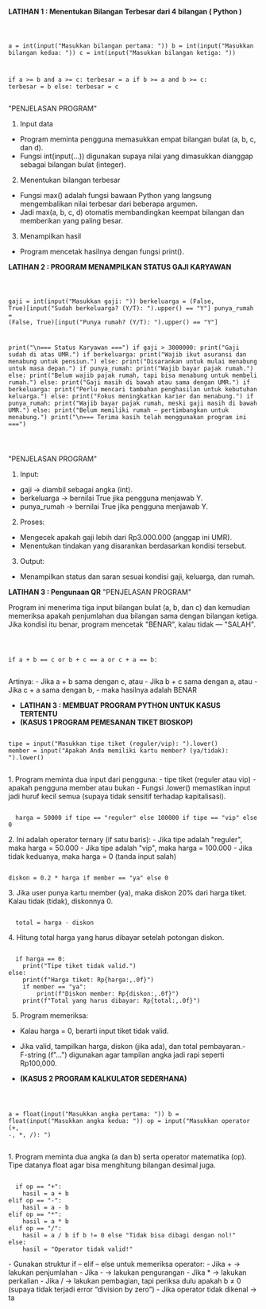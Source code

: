 **LATIHAN 1 : Menentukan Bilangan Terbesar dari 4 bilangan ( Python )**

<!DOCTYPE html>
<html lang="id">
<head>
  <meta charset="UTF-8">

</head>
<body>
  <pre><code class="language-python">

a = int(input("Masukkan bilangan pertama: "))
b = int(input("Masukkan bilangan kedua: "))
c = int(input("Masukkan bilangan ketiga: "))
 
if a >= b and a >= c:
    terbesar = a
if b >= a and b >= c:
    terbesar = b
else:
    terbesar = c
 </code></pre>
</body>
</html>

"PENJELASAN PROGRAM"

1. Input data
-  Program meminta pengguna memasukkan empat bilangan bulat (a, b, c, dan d).
-  Fungsi int(input(...)) digunakan supaya nilai yang dimasukkan dianggap sebagai bilangan bulat (integer).
2. Menentukan bilangan terbesar
-  Fungsi max() adalah fungsi bawaan Python yang langsung mengembalikan nilai terbesar dari beberapa argumen.
-  Jadi max(a, b, c, d) otomatis membandingkan keempat bilangan dan memberikan yang paling besar.
3. Menampilkan hasil
-  Program mencetak hasilnya dengan fungsi print().

**LATIHAN 2 : PROGRAM MENAMPILKAN STATUS GAJI KARYAWAN**

<!DOCTYPE html>
<html lang="id">
<head>
  <meta charset="UTF-8">

</head>
<body>
  <pre><code class="language-python">

gaji = int(input("Masukkan gaji: "))
berkeluarga = (False, True)[input("Sudah berkeluarga? (Y/T): ").upper() == "Y"]
punya_rumah = (False, True)[input("Punya rumah? (Y/T): ").upper() == "Y"]

print("\n=== Status Karyawan ===")
if gaji > 3000000:
    print("Gaji sudah di atas UMR.")
    if berkeluarga:
        print("Wajib ikut asuransi dan menabung untuk pensiun.")
    else:
        print("Disarankan untuk mulai menabung untuk masa depan.")
    if punya_rumah:
        print("Wajib bayar pajak rumah.")
    else:
        print("Belum wajib pajak rumah, tapi bisa menabung untuk membeli rumah.")
else:
    print("Gaji masih di bawah atau sama dengan UMR.")
    if berkeluarga:
        print("Perlu mencari tambahan penghasilan untuk kebutuhan keluarga.")
    else:
        print("Fokus meningkatkan karier dan menabung.")
    if punya_rumah:
        print("Wajib bayar pajak rumah, meski gaji masih di bawah UMR.")
    else:
        print("Belum memiliki rumah — pertimbangkan untuk menabung.")
print("\n=== Terima kasih telah menggunakan program ini ===")

 </code></pre>
</body>
</html>

"PENJELASAN PROGRAM" 

1.  Input:
-  gaji → diambil sebagai angka (int).
-  berkeluarga → bernilai True jika pengguna menjawab Y.
-  punya_rumah → bernilai True jika pengguna menjawab Y.
2.  Proses:
-  Mengecek apakah gaji lebih dari Rp3.000.000 (anggap ini UMR).
-  Menentukan tindakan yang disarankan berdasarkan kondisi tersebut.
3.  Output:
-  Menampilkan status dan saran sesuai kondisi gaji, keluarga, dan rumah.

**LATIHAN 3 : Pengunaan QR**
"PENJELASAN PROGRAM"

Program ini menerima tiga input bilangan bulat (a, b, dan c) dan kemudian memeriksa apakah penjumlahan dua bilangan sama dengan bilangan ketiga.
Jika kondisi itu benar, program mencetak "BENAR", kalau tidak — "SALAH".
<!DOCTYPE html>
<html lang="id">
<head>
  <meta charset="UTF-8">
</head>
<body>
  <pre><code class="language-python">

if a + b == c or b + c == a or c + a == b:
 </code></pre>
</body>
Artinya:
-  Jika a + b sama dengan c, atau
-  Jika b + c sama dengan a, atau
-  Jika c + a sama dengan b,
-  maka hasilnya adalah BENAR

- **LATIHAN 3 : MEMBUAT PROGRAM PYTHON UNTUK KASUS TERTENTU**
-  **(KASUS 1 PROGRAM PEMESANAN TIKET BIOSKOP)**

<!DOCTYPE html>
<html lang="id">
<head>
  <meta charset="UTF-8">
</head>
<body>
  <pre><code class="language-python">
tipe = input("Masukkan tipe tiket (reguler/vip): ").lower()
member = input("Apakah Anda memiliki kartu member? (ya/tidak): ").lower()
 </code></pre>
</body>
1.  Program meminta dua input dari pengguna:
-  tipe tiket (reguler atau vip)
-  apakah pengguna member atau bukan
-  Fungsi .lower() memastikan input jadi huruf kecil semua (supaya tidak sensitif terhadap kapitalisasi).
<!DOCTYPE html>
<html lang="id">
<head>
  <meta charset="UTF-8">
</head>
<body>
  <pre><code class="language-python">
  harga = 50000 if tipe == "reguler" else 100000 if tipe == "vip" else 0
</code></pre>
</body>
2.  Ini adalah operator ternary (if satu baris):
-  Jika tipe adalah "reguler", maka harga = 50.000
-  Jika tipe adalah "vip", maka harga = 100.000
-  Jika tidak keduanya, maka harga = 0 (tanda input salah)
<!DOCTYPE html>
<html lang="id">
<head>
  <meta charset="UTF-8">
</head>
<body>
  <pre><code class="language-python">
diskon = 0.2 * harga if member == "ya" else 0
</code></pre>
</body>
3.  Jika user punya kartu member (ya), maka diskon 20% dari harga tiket.
Kalau tidak (tidak), diskonnya 0.
<!DOCTYPE html>
<html lang="id">
<head>
  <meta charset="UTF-8">
</head>
<body>
  <pre><code class="language-python">
  total = harga - diskon
</code></pre>
</body>
4.  Hitung total harga yang harus dibayar setelah potongan diskon.
<!DOCTYPE html>
<html lang="id">
<head>
  <meta charset="UTF-8">
</head>
<body>
  <pre><code class="language-python">
  if harga == 0:
    print("Tipe tiket tidak valid.")
else:
    print(f"Harga tiket: Rp{harga:,.0f}")
    if member == "ya":
        print(f"Diskon member: Rp{diskon:,.0f}")
    print(f"Total yang harus dibayar: Rp{total:,.0f}")
</code></pre>
</body>

5.  Program memeriksa:
-  Kalau harga = 0, berarti input tiket tidak valid.
-  Jika valid, tampilkan harga, diskon (jika ada), dan total pembayaran.-  
F-string (f"...") digunakan agar tampilan angka jadi rapi seperti Rp100,000.

-  **(KASUS 2 PROGRAM KALKULATOR SEDERHANA)**

<!DOCTYPE html>
<html lang="id">
<head>
  <meta charset="UTF-8">
</head>
<body>
  <pre><code class="language-python">
  
  a = float(input("Masukkan angka pertama: "))
b = float(input("Masukkan angka kedua: "))
op = input("Masukkan operator (+, -, *, /): ")
</code></pre>
</body>
1.  Program meminta dua angka (a dan b) serta operator matematika (op).
Tipe datanya float agar bisa menghitung bilangan desimal juga.
<!DOCTYPE html>
<html lang="id">
<head>
  <meta charset="UTF-8">
</head>
<body>
  <pre><code class="language-python">
  if op == "+":
    hasil = a + b
elif op == "-":
    hasil = a - b
elif op == "*":
    hasil = a * b
elif op == "/":
    hasil = a / b if b != 0 else "Tidak bisa dibagi dengan nol!"
else:
    hasil = "Operator tidak valid!"
</code></pre>
</body>
-  Gunakan struktur if – elif – else untuk memeriksa operator:
-  Jika + → lakukan penjumlahan
-  Jika - → lakukan pengurangan
-  Jika * → lakukan perkalian
-  Jika / → lakukan pembagian, tapi periksa dulu apakah b ≠ 0
(supaya tidak terjadi error “division by zero”)
-  Jika operator tidak dikenal → ta
